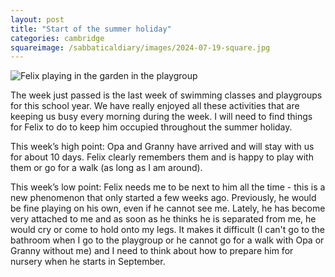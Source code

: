 ```yaml
---
layout: post
title: "Start of the summer holiday"
categories: cambridge
squareimage: /sabbaticaldiary/images/2024-07-19-square.jpg
---
```

<img src="/sabbaticaldiary/images/2024-07-19.jpg" alt="Felix playing in the garden in the playgroup" class="center">

The week just passed is the last week of swimming classes and playgroups for this school year. We have really enjoyed all these activities that are keeping us busy every morning during the week. I will need to find things for Felix to do to keep him occupied throughout the summer holiday. 

This week’s high point: Opa and Granny have arrived and will stay with us for about 10 days. Felix clearly remembers them and is happy to play with them or go for a walk (as long as I am around).

This week’s low point: Felix needs me to be next to him all the time - this is a new phenomenon that only started a few weeks ago. Previously, he would be fine playing on his own, even if he cannot see me. Lately, he has become very attached to me and as soon as he thinks he is separated from me, he would cry or come to hold onto my legs. It makes it difficult (I can't go to the bathroom when I go to the playgroup or he cannot go for a walk with Opa or Granny without me) and I need to think about how to prepare him for nursery when he starts in September.